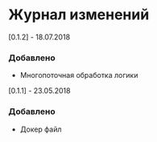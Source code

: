 # Журнал изменений

[0.1.2] - 18.07.2018

### Добавлено
- Многопоточная обработка логики

[0.1.1] - 23.05.2018

### Добавлено
- Докер файл
